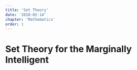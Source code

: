 ```yaml
---
title: 'Set Theory'
date: '2018-02-14'
chapter: 'Mathematics'
order: 1
---
```


# Set Theory for the Marginally Intelligent